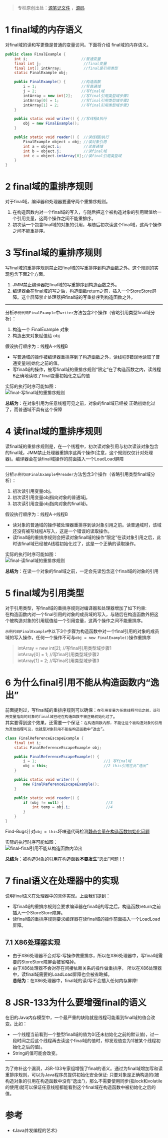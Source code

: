 >专栏原创出处：[源笔记文件](https://github.com/GourdErwa/review-notes/tree/master/language/java-concurrency) ，[源码](https://github.com/GourdErwa/java-advanced/tree/master/java-concurrency)

# 1 final域的内存语义
对final域的读和写更像是普通的变量访问。下面将介绍 final域的内存语义。  

```java
public class FinalExample {
    int i;                        //普通变量
    final int j;                   //final变量
    final int[] intArray;          //final是引用类型
    static FinalExample obj;

    public FinalExample() {       //构造函数
        i = 1;                    //写普通域
        j = 2;                    //写final域
        intArray = new int[2];    //写final引用类型域步骤1
        intArray[0] = 1;          //写final引用类型域步骤2
        intArray[1] = 2;          //写final引用类型域步骤3
    }

    public static void writer() { //写线程A执行
        obj = new FinalExample();
    }

    public static void reader() {  //读线程B执行
        FinalExample object = obj; //读对象引用
        int a = object.i;          //读普通域
        int b = object.j;          //读final域
        int c = object.intArray[0];//读final引用类型域
    }
}
```
# 2 final域的重排序规则
对于final域，编译器和处理器要遵守两个重排序规则。

1. 在构造函数内对一个final域的写入，与随后把这个被构造对象的引用赋值给一个引用变量，这两个操作之间不能重排序。
2. 初次读一个包含final域的对象的引用，与随后初次读这个final域，这两个操作之间不能重排序。


# 3 写final域的重排序规则
写final域的重排序规则禁止把final域的写重排序到构造函数之外。这个规则的实现包含下面2个方面。
1. JMM禁止编译器把final域的写重排序到构造函数之外。
2. 编译器会在final域的写之后，构造函数return之前，插入一个StoreStore屏障。这个屏障禁止处理器把final域的写重排序到构造函数之外。

***
分析`示例代码FinalExample`中`writer`方法包含2个操作（省略引用类型final域分析）：
1. 构造一个 FinalExample 对象
2. 构造出来对象赋值给 obj

假设执行顺序为：线程A->线程B
- 写普通域的操作被编译器重排序到了构造函数之外，读线程B错误地读取了普通变量i初始化之前的值。
- 写final域的操作，被写final域的重排序规则“限定”在了构造函数之内，读线程B正确地读取了final变量初始化之后的值

实际的执行时序可能如图：  
![final-写final域的重排序规则](https://blog-review-notes.oss-cn-beijing.aliyuncs.com/language/java-concurrency/_images/final-写final域的重排序规则.png)

**总结为**：在对象引用为任意线程可见之前，对象的final域已经被 正确初始化过了，而普通域不具有这个保障

# 4 读final域的重排序规则
读final域的重排序规则是，在一个线程中，初次读对象引用与初次读该对象包含的final域，JMM禁止处理器重排序这两个操作(注意，这个规则仅仅针对处理器)。编译器会在读final域操作的前面插入一个LoadLoad屏障

***
分析`示例代码FinalExample`中`reader`方法包含3个操作（省略引用类型final域分析）：
1. 初次读引用变量obj。 
2. 初次读引用变量obj指向对象的普通域j。 
3. 初次读引用变量obj指向对象的final域i。

假设执行顺序为：线程A->线程B
- 读对象的普通域的操作被处理器重排序到读对象引用之前。读普通域时，该域还没有被写线程A写入，这是一个错误的读取操作。
- 读final域的重排序规则会把读对象final域的操作“限定”在读对象引用之后，此时该final域已经被A线程初始化过了，这是一个正确的读取操作。

实际的执行时序可能如图：  
![final-读final域的重排序规则](https://blog-review-notes.oss-cn-beijing.aliyuncs.com/language/java-concurrency/_images/final-读final域的重排序规则.png)

**总结为**：在读一个对象的final域之前，一定会先读包含这个final域的对象的引用

# 5 final域为引用类型
对于引用类型，写final域的重排序规则对编译器和处理器增加了如下约束:  
在构造函数内对一个final引用的对象的成员域的写入，与随后在构造函数外把这个被构造对象的引用赋值给一个引用变量，这两个操作之间不能重排序。

`示例代码FinalExample`中以下3个步骤为构造函数中对一个final引用的对象的成员域的写入操作，任何一个操作不可与`obj = new FinalExample()`操作重排序
>intArray = new int[2];    //写final引用类型域步骤1  
>intArray[0] = 1;          //写final引用类型域步骤2  
>intArray[1] = 2;          //写final引用类型域步骤3  
# 6 为什么final引用不能从构造函数内“逸出”
前面提到过，写final域的重排序规则可以确保：`在引用变量为任意线程可见之前，该引用变量指向的对象的final域已经在构造函数中被正确初始化过了`。  
其实要得到这个效果，还需要一个保证：`在构造函数内部，不能让这个被构造对象的引用为其他线程可见，也就是对象引用不能在构造函数中“逸出”`。
```java
class FinalReferenceEscapeExample {
    final int i;
    static FinalReferenceEscapeExample obj;

    public FinalReferenceEscapeExample() {
        i = 1;                              //1 写final域
        obj = this;                         //2 this引用在此“逸出”
    }

    public static void writer() {
        new FinalReferenceEscapeExample();
    }

    public static void reader() {
        if (obj != null) {                   //3
            int temp = obj.i;                //4
        }
    }
}
```
Find-Bugs针对`obj = this`坏味道代码检测[静态变量在构造函数初始化问题](http://findbugs.sourceforge.net/bugDescriptions.html#ST_WRITE_TO_STATIC_FROM_INSTANCE_METHOD)

实际的执行时序可能如图：  
![final-final引用不能从构造函数内溢出](https://blog-review-notes.oss-cn-beijing.aliyuncs.com/language/java-concurrency/_images/final-final引用不能从构造函数内溢出.png)

**总结为**：被构造对象的引用在构造函数**不要发生**“逸出”问题！!

# 7 final语义在处理器中的实现
说明final语义在处理器中的具体实现。上面我们提到：
- 写final域的重排序规则会要求编译器在final域的写之后，构造函数return之前插入一个StoreStore障屏。
- 读final域的重排序规则要求编译器在读final域的操作前面插入一个LoadLoad屏障。  
## 7.1 X86处理器实现
- 由于X86处理器不会对写-写操作做重排序，所以在X86处理器中，写final域需要的StoreStore障屏会被省略掉。
- 由于X86处理器不会对存在间接依赖关系的操作做重排序， 所以在X86处理器中，读final域需要的LoadLoad屏障也会被省略掉。  
**总结为**：在X86处理器中，final域的读/写不会插入任何内存屏障!

# 8 JSR-133为什么要增强final的语义
在旧的Java内存模型中，一个最严重的缺陷就是线程可能看到final域的值会改变。比如：
- 一个线程当前看到一个整型final域的值为0(还未初始化之前的默认值)，过一段时间之后这个线程再去读这个final域的值时，却发现值变为1(被某个线程初始化之后的值)。
- String的值可能会改变。
***
为了修补这个漏洞，JSR-133专家组增强了final的语义。通过为final域增加写和读重排序规则，可以为Java程序员提供初始化安全保证: 只要对象是正确构造的(被构造对象的引用在构造函数中没有“逸出”)，那么不需要使用同步(指lock和volatile的使用)就可以保证任意线程都能看到这个final域在构造函数中被初始化之后的值。

# 参考
- 《Java并发编程的艺术》